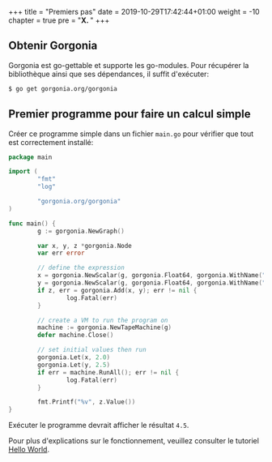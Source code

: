 +++
title = "Premiers pas"
date = 2019-10-29T17:42:44+01:00
weight = -10
chapter = true
pre = "<b>X. </b>"
+++

## Obtenir Gorgonia

Gorgonia est go-gettable et supporte les go-modules.
Pour récupérer la bibliothèque ainsi que ses dépendances, il suffit d'exécuter:

```bash
$ go get gorgonia.org/gorgonia
```

## Premier programme pour faire un calcul simple

Créer ce programme simple dans un fichier `main.go` pour vérifier que tout est correctement installé:

```go
package main

import (
        "fmt"
        "log"

        "gorgonia.org/gorgonia"
)

func main() {
        g := gorgonia.NewGraph()

        var x, y, z *gorgonia.Node
        var err error

        // define the expression
        x = gorgonia.NewScalar(g, gorgonia.Float64, gorgonia.WithName("x"))
        y = gorgonia.NewScalar(g, gorgonia.Float64, gorgonia.WithName("y"))
        if z, err = gorgonia.Add(x, y); err != nil {
                log.Fatal(err)
        }

        // create a VM to run the program on
        machine := gorgonia.NewTapeMachine(g)
        defer machine.Close()

        // set initial values then run
        gorgonia.Let(x, 2.0)
        gorgonia.Let(y, 2.5)
        if err = machine.RunAll(); err != nil {
                log.Fatal(err)
        }

        fmt.Printf("%v", z.Value())
}
```

Exécuter le programme devrait afficher le résultat `4.5`.

Pour plus d'explications sur le fonctionnement, veuillez consulter le tutoriel [Hello World](/tutorials/hello-world).

